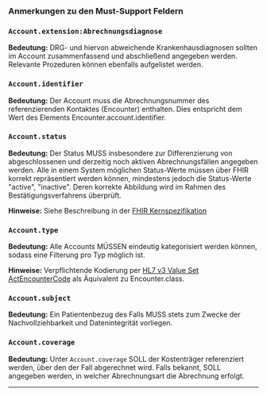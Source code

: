 ### Anmerkungen zu den Must-Support Feldern

### `Account.extension:Abrechnungsdiagnose`

**Bedeutung:** DRG- und hiervon abweichende Krankenhausdiagnosen sollten im Account zusammenfassend und abschließend angegeben werden. Relevante Prozeduren können ebenfalls aufgelistet werden.

### `Account.identifier`

**Bedeutung:** Der Account muss die Abrechnungsnummer des referenzierenden Kontaktes (Encounter) enthalten. Dies entspricht dem Wert des Elements Encounter.account.identifier.

### `Account.status`

**Bedeutung:** Der Status MUSS insbesondere zur Differenzierung von abgeschlossenen und derzeitig noch aktiven Abrechnungsfällen angegeben werden. Alle in einem System möglichen Status-Werte müssen über FHIR korrekt repräsentiert werden können, mindestens jedoch die Status-Werte "active", "inactive". Deren korrekte Abbildung wird im Rahmen des Bestätigungsverfahrens überprüft.

**Hinweise:** Siehe Beschreibung in der [FHIR Kernspezifikation](https://hl7.org/fhir/R4/account-definitions.html#Account.status)

### `Account.type`

**Bedeutung:** Alle Accounts MÜSSEN eindeutig kategorisiert werden können, sodass eine Filterung pro Typ möglich ist.

**Hinweise:** Verpflichtende Kodierung per [HL7 v3 Value Set ActEncounterCode](https://hl7.org/fhir/R4/v3/ActEncounterCode/vs.html) als Äquivalent zu Encounter.class. 

### `Account.subject`

**Bedeutung:** Ein Patientenbezug des Falls MUSS stets zum Zwecke der Nachvollziehbarkeit und Datenintegrität vorliegen.

### `Account.coverage`

**Bedeutung:** Unter `Account.coverage` SOLL der Kostenträger referenziert werden, über den der Fall abgerechnet wird. Falls bekannt, SOLL angegeben werden, in welcher Abrechnungsart die Abrechnung erfolgt.

---

